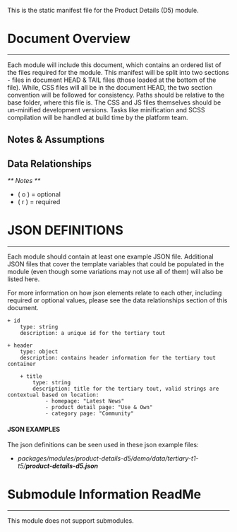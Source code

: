 This is the static manifest file for the Product Details (D5) module. 


# Document Overview
---

Each module will include this document, which contains an ordered list of the files required for the module. This manifest will be split into two sections - files in document HEAD & TAIL files (those loaded at the bottom of the file). While, CSS files will all be in the document HEAD, the two section convention will be followed for consistency. Paths should be relative to the base folder, where this file is. The CSS and JS files themselves should be un-minified development versions. Tasks like minification and SCSS compilation will be handled at build time by the platform team.


## Notes & Assumptions 


## Data Relationships

_** Notes **_

+ ( o ) = optional
+ ( r ) = required


# JSON DEFINITIONS
---

Each module should contain at least one example JSON file. Additional JSON files that cover the template variables that could be populated in the module (even though some variations may not use all of them) will also be listed here.

For more information on how json elements relate to each other, including required or optional values, please see the data relationships section of this document. 

	+ id
		type: string
		description: a unique id for the tertiary tout

	+ header
		type: object
		description: contains header information for the tertiary tout container

		+ title
			type: string
			description: title for the tertiary tout, valid strings are contextual based on location:
				- homepage: "Latest News"
				- product detail page: "Use & Own"
				- category page: "Community"

#### JSON EXAMPLES
The json definitions can be seen used in these json example files:

+ *packages/modules/product-details-d5/demo/data/tertiary-t1-t5/**product-details-d5.json***
	

# Submodule Information ReadMe
---

This module does not support submodules. 